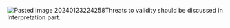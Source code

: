 ![Pasted image 20240123224258](Pasted%20image%2020240123224258.png)Threats to validity should be discussed in Interpretation part.